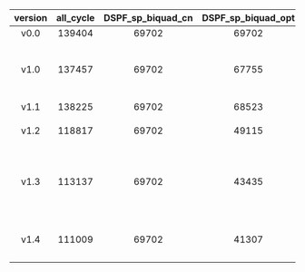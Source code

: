 |version|all_cycle|DSPF_sp_biquad_cn|DSPF_sp_biquad_opt|date|acc_rate|contributor| comment |
|:-:|:-:|:-:|:-:|:-:|:-:|:-:|:-:|
|v0.0|139404|69702|69702|202104261116|0%|zhuanshulz||
|v1.0|137457|69702|67755|202105141853|2.79%|zhuanshulz| 将b[] * X[]通过向量单元完成 |
|v1.1|138225|69702|68523|202105142020|1.69%|zhuanshulz| bug修复 |
|v1.2|118817|69702|49115|202105142105|29.53%|zhuanshulz| 乘加操作串行化 |
|v1.3|113137|69702|43435|202105142137|37.68%|zhuanshulz| b*x 通过向量计算完全后只移回需要加的部分 |
|v1.4|111009|69702|41307|202105142137|40.73%|zhuanshulz| 将向量乘改为向量乘加 |